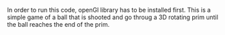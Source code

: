 In order to run this code, openGl library has to be installed first. 
This is a simple game of a ball that is shooted and go throug a 3D rotating prim until the ball reaches the end of the prim.
